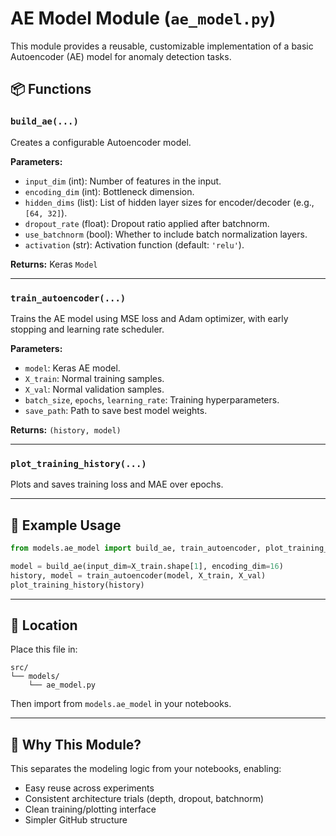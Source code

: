 # AE Model Module (`ae_model.py`)

This module provides a reusable, customizable implementation of a basic Autoencoder (AE) model for anomaly detection tasks.

## 📦 Functions

### `build_ae(...)`

Creates a configurable Autoencoder model.

**Parameters:**
- `input_dim` (int): Number of features in the input.
- `encoding_dim` (int): Bottleneck dimension.
- `hidden_dims` (list): List of hidden layer sizes for encoder/decoder (e.g., `[64, 32]`).
- `dropout_rate` (float): Dropout ratio applied after batchnorm.
- `use_batchnorm` (bool): Whether to include batch normalization layers.
- `activation` (str): Activation function (default: `'relu'`).

**Returns:** Keras `Model`

---

### `train_autoencoder(...)`

Trains the AE model using MSE loss and Adam optimizer, with early stopping and learning rate scheduler.

**Parameters:**
- `model`: Keras AE model.
- `X_train`: Normal training samples.
- `X_val`: Normal validation samples.
- `batch_size`, `epochs`, `learning_rate`: Training hyperparameters.
- `save_path`: Path to save best model weights.

**Returns:** `(history, model)`

---

### `plot_training_history(...)`

Plots and saves training loss and MAE over epochs.

---

## 🔁 Example Usage

```python
from models.ae_model import build_ae, train_autoencoder, plot_training_history

model = build_ae(input_dim=X_train.shape[1], encoding_dim=16)
history, model = train_autoencoder(model, X_train, X_val)
plot_training_history(history)
```

---

## 📁 Location

Place this file in:

```
src/
└── models/
    └── ae_model.py
```

Then import from `models.ae_model` in your notebooks.

---

## 🧠 Why This Module?

This separates the modeling logic from your notebooks, enabling:

- Easy reuse across experiments
- Consistent architecture trials (depth, dropout, batchnorm)
- Clean training/plotting interface
- Simpler GitHub structure
